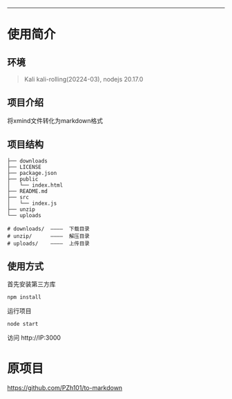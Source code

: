 ---
# 使用简介

## 环境
> Kali kali-rolling(20224-03), nodejs 20.17.0

## 项目介绍
将xmind文件转化为markdown格式

## 项目结构
```
├── downloads
├── LICENSE
├── package.json
├── public
│   └── index.html
├── README.md
├── src
│   └── index.js
├── unzip
└── uploads
```

```shell
# downloads/  ————  下载目录
# unzip/      ————  解压目录
# uploads/    ————  上传目录
```
## 使用方式

首先安装第三方库

```shell
npm install 
```

运行项目
```shell
node start 
```
访问 http://IP:3000

# 原项目
https://github.com/PZh101/to-markdown

